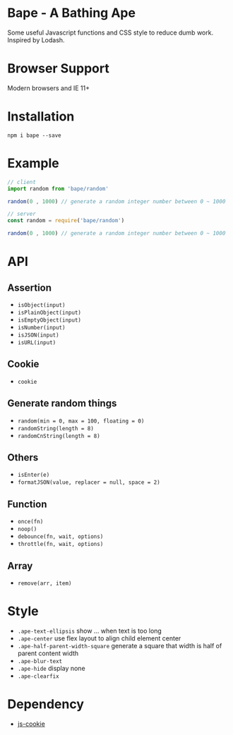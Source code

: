# Bape - A Bathing Ape
Some useful Javascript functions and CSS style to reduce  dumb work.  
Inspired by Lodash.

# Browser Support
Modern browsers and IE 11+

# Installation
`npm i bape --save`

# Example
```js
// client
import random from 'bape/random'

random(0 , 1000) // generate a random integer number between 0 ~ 1000
```

```js
// server
const random = require('bape/random')

random(0 , 1000) // generate a random integer number between 0 ~ 1000
```

# API

## Assertion
* `isObject(input)`
* `isPlainObject(input)`
* `isEmptyObject(input)`
* `isNumber(input)`
* `isJSON(input)`
* `isURL(input)`

## Cookie
* `cookie`
  
## Generate random things
* `random(min = 0, max = 100, floating = 0)`
* `randomString(length = 8)`
* `randomCnString(length = 8)`

## Others
* `isEnter(e)`
* `formatJSON(value, replacer = null, space = 2)`

## Function
* `once(fn)`
* `noop()`
* `debounce(fn, wait, options)`
* `throttle(fn, wait, options)`

## Array
* `remove(arr, item)`

# Style
* `.ape-text-ellipsis` show ... when text is too long
* `.ape-center` use flex layout to align child element center
* `.ape-half-parent-width-square` generate a square that width is half of parent content width
* `.ape-blur-text`
* `.ape-hide` display none
* `.ape-clearfix`

# Dependency
* [js-cookie](https://github.com/js-cookie/js-cookie)
